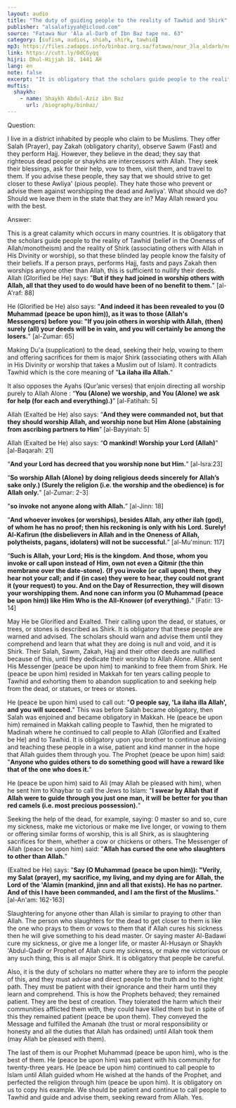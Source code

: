 ```yaml
---
layout: audio
title: "The duty of guiding people to the reality of Tawhid and Shirk"
publisher: "alsalafiyyah@icloud.com"
source: "Fatawa Nur 'Ala al-Darb of Ibn Baz tape no. 63"
category: [sufism, audios, shiah, shirk, tawhid]
mp3: https://files.zadapps.info/binbaz.org.sa/fatawa/nour_3la_aldarb/nour_412/41211.mp3
link: https://cutt.ly/0dCGyqq
hijri: Dhul-Hijjah 18, 1441 AH
lang: en
note: false
excerpt: "It is obligatory that the scholars guide people to the reality of Tawhid (belief in the Oneness of Allah/monotheism) and the reality of Shirk (associating others with Allah in His Divinity or worship), so that these blinded lay people know the falsity of their beliefs."
muftis:
  shaykh: 
    - name: Shaykh Abdul-Aziz ibn Baz
      url: /biography/binbaz/
---
```


Question:

I live in a district inhabited by people who claim to be Muslims. They offer Salah (Prayer), pay Zakah (obligatory charity), observe Sawm (Fast) and they perform Hajj. However, they believe in the dead; they say that righteous dead people or shaykhs are intercessors with Allah. They seek their blessings, ask for their help, vow to them, visit them, and travel to them. If you advise these people, they say that we should strive to get closer to these Awliya' (pious people). They hate those who prevent or advise them against worshipping the dead and Awliya'. What should we do? Should we leave them in the state that they are in? May Allah reward you with the best. 

Answer:

This is a great calamity which occurs in many countries. It is obligatory that the scholars guide people to the reality of Tawhid (belief in the Oneness of Allah/monotheism) and the reality of Shirk (associating others with Allah in His Divinity or worship), so that these blinded lay people know the falsity of their beliefs. If a person prays, performs Hajj, fasts and pays Zakah then worships anyone other than Allah, this is sufficient to nullify their deeds. Allah (Glorified be He) says: "**But if they had joined in worship others with Allah, all that they used to do would have been of no benefit to them.**" [al-A'raf: 88]

He (Glorified be He) also says: "**And indeed it has been revealed to you (0 Muhammad (peace be upon him)), as it was to those (Allah's Messengers) before you: "If you join others in worship with Allah, (then) surely (all) your deeds will be in vain, and you will certainly be among the losers.**" [al-Zumar: 65]

Making Du'a (supplication) to the dead, seeking their help, vowing to them and offering sacrifices for them is major Shirk (associating others with Allah in His Divinity or worship that takes a Muslim out of Islam). It contradicts Tawhid which is the core meaning of "**La ilaha illa Allah.**" 

It also opposes the Ayahs (Qur’anic verses) that enjoin directing all worship purely to Allah Alone : “**You (Alone) we worship, and You (Alone) we ask for help (for each and everything).)**” [al-Fatihah: 5]

Allah (Exalted be He) also says: “**And they were commanded not, but that they should worship Allah, and worship none but Him Alone (abstaining from ascribing partners to Him**” [al-Bayyinah: 5]

Allah (Exalted be He) also says: “**O mankind! Worship your Lord (Allah)**” [al-Baqarah: 21]

“**And your Lord has decreed that you worship none but Him.**” [al-Isra:23]

“**So worship Allah (Alone) by doing religious deeds sincerely for Allah’s sake only.) (Surely the religion (i.e. the worship and the obedience) is for Allah only.**" [al-Zumar: 2-3]

"**so invoke not anyone along with Allah.**” [al-Jinn: 18]

“**And whoever invokes (or worships), besides Allah, any other ilah (god), of whom he has no proof; then his reckoning is only with his Lord. Surely! Al-Kafirun (the disbelievers in Allah and in the Oneness of Allah, polytheists, pagans, idolaters) will not be successful.**” [al-Mu'minun: 117]

“**Such is Allah, your Lord; His is the kingdom. And those, whom you invoke or call upon instead of Him, own not even a Qitmir (the thin membrane over the date-stone). {If you invoke (or call upon) them, they hear not your call; and if (in case) they were to hear, they could not grant it (your request) to you. And on the Day of Resurrection, they will disown your worshipping them. And none can inform you (O Muhammad (peace be upon him)) like Him Who is the All-Knower (of everything).**” [Fatir: 13-14]

May He be Glorified and Exalted. Their calling upon the dead, or statues, or trees, or stones is described as Shirk. It is obligatory that these people are warned and advised. The scholars should warn and advise them until they comprehend and learn that what they are doing is null and void, and it is Shirk. Their Salah, Sawm, Zakah, Hajj and their other deeds are nullified because of this, until they dedicate their worship to Allah Alone. Allah sent His Messenger (peace be upon him) to mankind to free them from Shirk. He (peace be upon him) resided in Makkah for ten years calling people to Tawhid and exhorting them to abandon supplication to and seeking help from the dead, or statues, or trees or stones. 

He (peace be upon him) used to call out: "**O people say, 'La ilaha illa Allah', and you will succeed.**" This was before Salah became obligatory, then Salah was enjoined and became obligatory in Makkah. He (peace be upon him) remained in Makkah calling people to Tawhid, then he migrated to Madinah where he continued to call people to Allah (Glorified and Exalted be He) and to Tawhid. It is obligatory upon you brother to continue advising and teaching these people in a wise, patient and kind manner in the hope that Allah guides them through you. The Prophet (peace be upon him) said: "**Anyone who guides others to do something good will have a reward like that of the one who does it.**"

He (peace be upon him) said to Ali (may Allah be pleased with him), when he sent him to Khaybar to call the Jews to Islam: "**I swear by Allah that if Allah were to guide through you just one man, it will be better for you than red camels (i.e. most precious possession).**"

Seeking the help of the dead, for example, saying: 0 master so and so, cure my sickness, make me victorious or make me live longer, or vowing to them or offering similar forms of worship, this is all Shirk, as is slaughtering sacrifices for them, whether a cow or chickens or others. The Messenger of Allah (peace be upon him) said: "**Allah has cursed the one who slaughters to other than Allah.**"

(Exalted be He) says: "**Say (O Muhammad (peace be upon him)): "Verily, my Salat (prayer), my sacrifice, my living, and my dying are for Allah, the Lord of the 'Alamin (mankind, jinn and all that exists). He has no partner. And of this I have been commanded, and I am the first of the Muslims.**" [al-An'am: 162-163] 

Slaughtering for anyone other than Allah is similar to praying to other than Allah. The person who slaughters for the dead to get closer to them is like the one who prays to them or vows to them that if Allah cures his sickness then he will give something to his dead master. Or saying master Al-Badawi cure my sickness, or give me a longer life, or master Al-Husayn or Shaykh 'Abdul-Qadir or Prophet of Allah cure my sickness, or make me victorious or any such thing, this is all major Shirk. It is obligatory that people be careful. 

Also, it is the duty of scholars no matter where they are to inform the people of this, and they must advise and direct people to the truth and to the right path. They must be patient with their ignorance and their harm until they learn and comprehend. This is how the Prophets behaved; they remained patient. They are the best of creation. They tolerated the harm which their communities afflicted them with, they could have killed them but in spite of this they remained patient (peace be upon them). They conveyed the Message and fulfilled the Amanah (the trust or moral responsibility or honesty and all the duties that Allah has ordained) until Allah took them (may Allah be pleased with them). 

The last of them is our Prophet Muhammad (peace be upon him), who is the best of them. He (peace be upon him) was patient with his community for twenty-three years. He (peace be upon him) continued to call people to Islam until Allah guided whom He wished at the hands of the Prophet, and perfected the religion through him (peace be upon him). It is obligatory on us to copy his example. We should be patient and continue to call people to Tawhid and guide and advise them, seeking reward from Allah. Yes.
